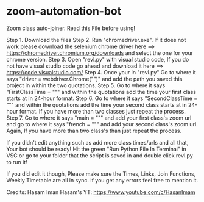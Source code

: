 # zoom-automation-bot
Zoom class auto-joiner. Read this File before using!


Step 1. Download the files
Step 2. Run "chromedriver.exe". If it does not work please download the selenium chrome driver here ==> https://chromedriver.chromium.org/downloads and select the one for your chrome version.
Step 3. Open "revl.py" with visual studio code, If you do not have visual studio code go ahead and download it here ==> https://code.visualstudio.com/
Step 4. Once your in "revl.py" Go to where it says "driver = webdriver.Chrome("")" and add the path you saved this project in within the two quotations.
Step 5. Go to where it says "FirstClassTime = """ and within the quotations add the time your first class starts at in 24-hour format.
Step 6. Go to where it says "SecondClassTime = """ and within the quotations add the time your second class starts at in 24-hour format. If you have more than two classes just repeat the process.
Step 7. Go to where it says "main = """ and add your first class's zoom url and go to where it says "french = """ and add your second class's zoom url. Again, If you have more than two class's than just repeat the process.

If you didn't edit anything such as add more class times/urls and all that, Your bot should be ready! Hit the green "Run Python File In Terminal" in VSC or go to your folder that the script is saved in and double click revl.py to run it!

If you did edit it though, Please make sure the Times, Links, Join Functions, Weekly Timetable are all in sync.
If you get any errors feel free to mention it.


Credits: Hasam Iman
Hasam's YT: https://www.youtube.com/c/HasanImam
